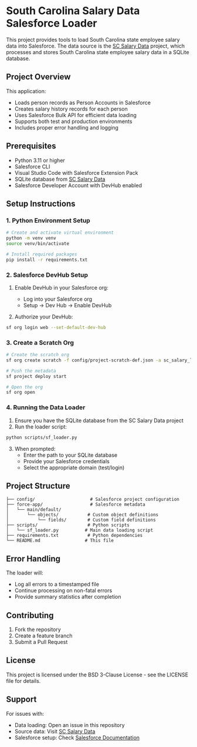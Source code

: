 # South Carolina Salary Data Salesforce Loader

This project provides tools to load South Carolina state employee salary data into Salesforce. The data source is the [SC Salary Data](https://github.com/acrosman/sc_salary_data) project, which processes and stores South Carolina state employee salary data in a SQLite database.

## Project Overview

This application:
- Loads person records as Person Accounts in Salesforce
- Creates salary history records for each person
- Uses Salesforce Bulk API for efficient data loading
- Supports both test and production environments
- Includes proper error handling and logging

## Prerequisites

- Python 3.11 or higher
- Salesforce CLI
- Visual Studio Code with Salesforce Extension Pack
- SQLite database from [SC Salary Data](https://github.com/acrosman/sc_salary_data)
- Salesforce Developer Account with DevHub enabled

## Setup Instructions

### 1. Python Environment Setup

```bash
# Create and activate virtual environment
python -m venv venv
source venv/bin/activate

# Install required packages
pip install -r requirements.txt
```

### 2. Salesforce DevHub Setup

1. Enable DevHub in your Salesforce org:
   - Log into your Salesforce org
   - Setup → Dev Hub → Enable DevHub

2. Authorize your DevHub:
```bash
sf org login web --set-default-dev-hub
```

### 3. Create a Scratch Org

```bash
# Create the scratch org
sf org create scratch -f config/project-scratch-def.json -a sc_salary_loader

# Push the metadata
sf project deploy start

# Open the org
sf org open
```

### 4. Running the Data Loader

1. Ensure you have the SQLite database from the SC Salary Data project
2. Run the loader script:
```bash
python scripts/sf_loader.py
```

3. When prompted:
   - Enter the path to your SQLite database
   - Provide your Salesforce credentials
   - Select the appropriate domain (test/login)

## Project Structure

```
├── config/                     # Salesforce project configuration
├── force-app/                  # Salesforce metadata
│   └── main/default/
│       └── objects/           # Custom object definitions
│           └── fields/        # Custom field definitions
├── scripts/                   # Python scripts
│   └── sf_loader.py          # Main data loading script
├── requirements.txt           # Python dependencies
└── README.md                 # This file
```

## Error Handling

The loader will:
- Log all errors to a timestamped file
- Continue processing on non-fatal errors
- Provide summary statistics after completion

## Contributing

1. Fork the repository
2. Create a feature branch
3. Submit a Pull Request

## License

This project is licensed under the BSD 3-Clause License - see the LICENSE file for details.

## Support

For issues with:
- Data loading: Open an issue in this repository
- Source data: Visit [SC Salary Data](https://github.com/acrosman/sc_salary_data)
- Salesforce setup: Check [Salesforce Documentation](https://developer.salesforce.com)
